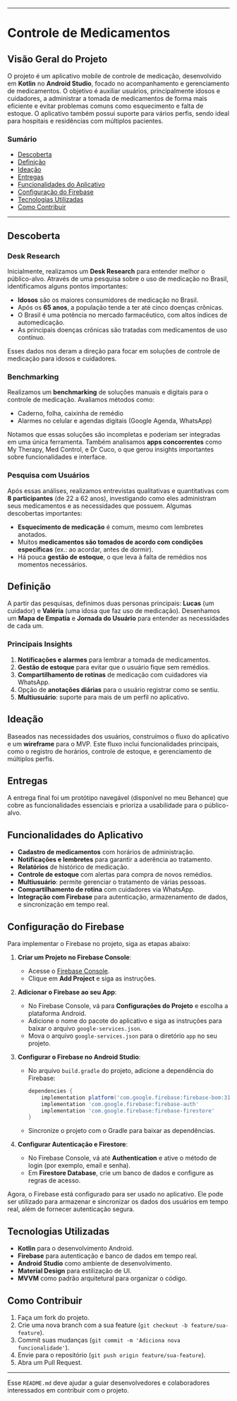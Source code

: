 
---

# Controle de Medicamentos

## Visão Geral do Projeto

O projeto é um aplicativo mobile de controle de medicação, desenvolvido em **Kotlin** no **Android Studio**, focado no acompanhamento e gerenciamento de medicamentos. O objetivo é auxiliar usuários, principalmente idosos e cuidadores, a administrar a tomada de medicamentos de forma mais eficiente e evitar problemas comuns como esquecimento e falta de estoque. O aplicativo também possui suporte para vários perfis, sendo ideal para hospitais e residências com múltiplos pacientes.

### Sumário

- [Descoberta](#descoberta)
- [Definição](#definição)
- [Ideação](#ideação)
- [Entregas](#entregas)
- [Funcionalidades do Aplicativo](#funcionalidades-do-aplicativo)
- [Configuração do Firebase](#configuração-do-firebase)
- [Tecnologias Utilizadas](#tecnologias-utilizadas)
- [Como Contribuir](#como-contribuir)

---

## Descoberta

### Desk Research

Inicialmente, realizamos um **Desk Research** para entender melhor o público-alvo. Através de uma pesquisa sobre o uso de medicação no Brasil, identificamos alguns pontos importantes:

- **Idosos** são os maiores consumidores de medicação no Brasil.
- Após os **65 anos**, a população tende a ter até cinco doenças crônicas.
- O Brasil é uma potência no mercado farmacêutico, com altos índices de automedicação.
- As principais doenças crônicas são tratadas com medicamentos de uso contínuo.

Esses dados nos deram a direção para focar em soluções de controle de medicação para idosos e cuidadores.

### Benchmarking

Realizamos um **benchmarking** de soluções manuais e digitais para o controle de medicação. Avaliamos métodos como:
- Caderno, folha, caixinha de remédio
- Alarmes no celular e agendas digitais (Google Agenda, WhatsApp)

Notamos que essas soluções são incompletas e poderiam ser integradas em uma única ferramenta. Também analisamos **apps concorrentes** como My Therapy, Med Control, e Dr Cuco, o que gerou insights importantes sobre funcionalidades e interface.

### Pesquisa com Usuários

Após essas análises, realizamos entrevistas qualitativas e quantitativas com **8 participantes** (de 22 a 62 anos), investigando como eles administram seus medicamentos e as necessidades que possuem. Algumas descobertas importantes:

- **Esquecimento de medicação** é comum, mesmo com lembretes anotados.
- Muitos **medicamentos são tomados de acordo com condições específicas** (ex.: ao acordar, antes de dormir).
- Há pouca **gestão de estoque**, o que leva à falta de remédios nos momentos necessários.

## Definição

A partir das pesquisas, definimos duas personas principais: **Lucas** (um cuidador) e **Valéria** (uma idosa que faz uso de medicação). Desenhamos um **Mapa de Empatia** e **Jornada do Usuário** para entender as necessidades de cada um.

### Principais Insights

1. **Notificações e alarmes** para lembrar a tomada de medicamentos.
2. **Gestão de estoque** para evitar que o usuário fique sem remédios.
3. **Compartilhamento de rotinas** de medicação com cuidadores via WhatsApp.
4. Opção de **anotações diárias** para o usuário registrar como se sentiu.
5. **Multiusuário**: suporte para mais de um perfil no aplicativo.

## Ideação

Baseados nas necessidades dos usuários, construímos o fluxo do aplicativo e um **wireframe** para o MVP. Este fluxo inclui funcionalidades principais, como o registro de horários, controle de estoque, e gerenciamento de múltiplos perfis.

## Entregas

A entrega final foi um protótipo navegável (disponível no meu Behance) que cobre as funcionalidades essenciais e prioriza a usabilidade para o público-alvo.

## Funcionalidades do Aplicativo

- **Cadastro de medicamentos** com horários de administração.
- **Notificações e lembretes** para garantir a aderência ao tratamento.
- **Relatórios** de histórico de medicação.
- **Controle de estoque** com alertas para compra de novos remédios.
- **Multiusuário**: permite gerenciar o tratamento de várias pessoas.
- **Compartilhamento de rotina** com cuidadores via WhatsApp.
- **Integração com Firebase** para autenticação, armazenamento de dados, e sincronização em tempo real.

## Configuração do Firebase

Para implementar o Firebase no projeto, siga as etapas abaixo:

1. **Criar um Projeto no Firebase Console**:
   - Acesse o [Firebase Console](https://console.firebase.google.com/).
   - Clique em **Add Project** e siga as instruções.

2. **Adicionar o Firebase ao seu App**:
   - No Firebase Console, vá para **Configurações do Projeto** e escolha a plataforma Android.
   - Adicione o nome do pacote do aplicativo e siga as instruções para baixar o arquivo `google-services.json`.
   - Mova o arquivo `google-services.json` para o diretório `app` no seu projeto.

3. **Configurar o Firebase no Android Studio**:
   - No arquivo `build.gradle` do projeto, adicione a dependência do Firebase:
     ```gradle
     dependencies {
         implementation platform('com.google.firebase:firebase-bom:31.0.0')
         implementation 'com.google.firebase:firebase-auth'
         implementation 'com.google.firebase:firebase-firestore'
     }
     ```
   - Sincronize o projeto com o Gradle para baixar as dependências.

4. **Configurar Autenticação e Firestore**:
   - No Firebase Console, vá até **Authentication** e ative o método de login (por exemplo, email e senha).
   - Em **Firestore Database**, crie um banco de dados e configure as regras de acesso.

Agora, o Firebase está configurado para ser usado no aplicativo. Ele pode ser utilizado para armazenar e sincronizar os dados dos usuários em tempo real, além de fornecer autenticação segura.

## Tecnologias Utilizadas

- **Kotlin** para o desenvolvimento Android.
- **Firebase** para autenticação e banco de dados em tempo real.
- **Android Studio** como ambiente de desenvolvimento.
- **Material Design** para estilização de UI.
- **MVVM** como padrão arquitetural para organizar o código.

## Como Contribuir

1. Faça um fork do projeto.
2. Crie uma nova branch com a sua feature (`git checkout -b feature/sua-feature`).
3. Commit suas mudanças (`git commit -m 'Adiciona nova funcionalidade'`).
4. Envie para o repositório (`git push origin feature/sua-feature`).
5. Abra um Pull Request.

---

Esse `README.md` deve ajudar a guiar desenvolvedores e colaboradores interessados em contribuir com o projeto.
